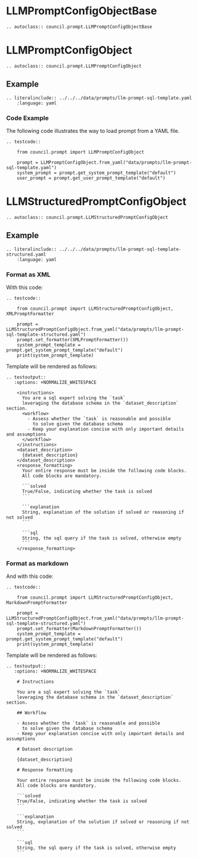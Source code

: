 # LLMPromptConfigObjectBase

```{eval-rst}
.. autoclass:: council.prompt.LLMPromptConfigObjectBase
```

# LLMPromptConfigObject

```{eval-rst}
.. autoclass:: council.prompt.LLMPromptConfigObject
```

## Example

```{eval-rst}
.. literalinclude:: ../../../data/prompts/llm-prompt-sql-template.yaml
    :language: yaml
```

### Code Example

The following code illustrates the way to load prompt from a YAML file.

```{eval-rst}
.. testcode::

    from council.prompt import LLMPromptConfigObject

    prompt = LLMPromptConfigObject.from_yaml("data/prompts/llm-prompt-sql-template.yaml")
    system_prompt = prompt.get_system_prompt_template("default")
    user_prompt = prompt.get_user_prompt_template("default")
```

# LLMStructuredPromptConfigObject

```{eval-rst}
.. autoclass:: council.prompt.LLMStructuredPromptConfigObject
```

## Example

```{eval-rst}
.. literalinclude:: ../../../data/prompts/llm-prompt-sql-template-structured.yaml
    :language: yaml
```

### Format as XML

With this code:

```{eval-rst}
.. testcode::

    from council.prompt import LLMStructuredPromptConfigObject, XMLPromptFormatter

    prompt = LLMStructuredPromptConfigObject.from_yaml("data/prompts/llm-prompt-sql-template-structured.yaml")
    prompt.set_formatter(XMLPromptFormatter())
    system_prompt_template = prompt.get_system_prompt_template("default")
    print(system_prompt_template)
```

Template will be rendered as follows:

```{eval-rst}
.. testoutput::
   :options: +NORMALIZE_WHITESPACE

    <instructions>
      You are a sql expert solving the `task` 
      leveraging the database schema in the `dataset_description` section.
      <workflow>
        - Assess whether the `task` is reasonable and possible
          to solve given the database schema
        - Keep your explanation concise with only important details and assumptions
      </workflow>
    </instructions>
    <dataset_description>
      {dataset_description}
    </dataset_description>
    <response_formatting>
      Your entire response must be inside the following code blocks.
      All code blocks are mandatory.
    
      ```solved
      True/False, indicating whether the task is solved
      ```
    
      ```explanation
      String, explanation of the solution if solved or reasoning if not solved
      ```
    
      ```sql
      String, the sql query if the task is solved, otherwise empty
      ```
    </response_formatting>
```

### Format as markdown

And with this code:

```{eval-rst}
.. testcode::

    from council.prompt import LLMStructuredPromptConfigObject, MarkdownPromptFormatter

    prompt = LLMStructuredPromptConfigObject.from_yaml("data/prompts/llm-prompt-sql-template-structured.yaml")
    prompt.set_formatter(MarkdownPromptFormatter())
    system_prompt_template = prompt.get_system_prompt_template("default")
    print(system_prompt_template)
```

Template will be rendered as follows:

```{eval-rst}
.. testoutput::
   :options: +NORMALIZE_WHITESPACE

    # Instructions
    
    You are a sql expert solving the `task` 
    leveraging the database schema in the `dataset_description` section.
    
    ## Workflow
    
    - Assess whether the `task` is reasonable and possible
      to solve given the database schema
    - Keep your explanation concise with only important details and assumptions
    
    # Dataset description
    
    {dataset_description}
    
    # Response formatting
    
    Your entire response must be inside the following code blocks.
    All code blocks are mandatory.
    
    ```solved
    True/False, indicating whether the task is solved
    ```
    
    ```explanation
    String, explanation of the solution if solved or reasoning if not solved
    ```
    
    ```sql
    String, the sql query if the task is solved, otherwise empty
    ```
```